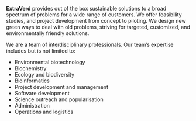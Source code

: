 **ExtraVerd** provides out of the box sustainable solutions to a broad spectrum of problems for a wide range of customers. We offer feasibility studies, and project development from concept to piloting. We design new green ways to deal with old problems, striving for targeted, customized, and environmentally friendly solutions.

We are a team of interdisciplinary professionals. Our team’s expertise includes but is not limited to:
- Environmental biotechnology
- Biochemistry
- Ecology and biodiversity
- Bioinformatics
- Project development and management
- Software development
- Science outreach and popularisation
- Administration
- Operations and logistics
